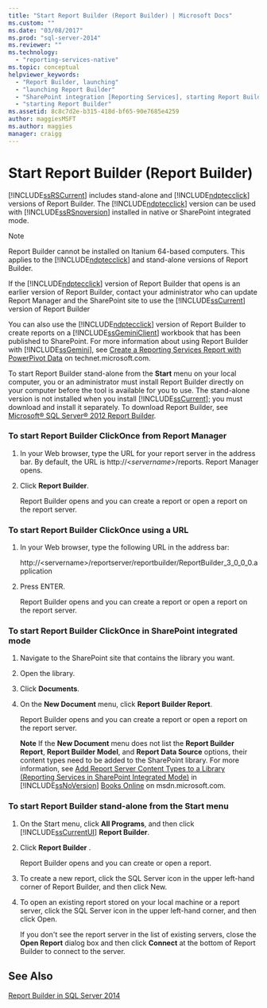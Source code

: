 ```yaml
---
title: "Start Report Builder (Report Builder) | Microsoft Docs"
ms.custom: ""
ms.date: "03/08/2017"
ms.prod: "sql-server-2014"
ms.reviewer: ""
ms.technology: 
  - "reporting-services-native"
ms.topic: conceptual
helpviewer_keywords: 
  - "Report Builder, launching"
  - "launching Report Builder"
  - "SharePoint integration [Reporting Services], starting Report Builder"
  - "starting Report Builder"
ms.assetid: 8c8c7d2e-b315-418d-bf65-90e7685e4259
author: maggiesMSFT
ms.author: maggies
manager: craigg
---
```

# Start Report Builder (Report Builder)
  [!INCLUDE[ssRSCurrent](../../includes/ssrscurrent-md.md)] includes stand-alone and [!INCLUDE[ndptecclick](../../includes/ndptecclick-md.md)] versions of Report Builder. The [!INCLUDE[ndptecclick](../../includes/ndptecclick-md.md)] version can be used with [!INCLUDE[ssRSnoversion](../../includes/ssrsnoversion-md.md)] installed in native or SharePoint integrated mode.  
  
> [!NOTE]  
>  Report Builder cannot be installed on Itanium 64-based computers. This applies to the [!INCLUDE[ndptecclick](../../includes/ndptecclick-md.md)] and stand-alone versions of Report Builder.  
  
 If the [!INCLUDE[ndptecclick](../../includes/ndptecclick-md.md)] version of Report Builder that opens is an earlier version of Report Builder, contact your administrator who can update Report Manager and the SharePoint site to use the [!INCLUDE[ssCurrent](../../includes/sscurrent-md.md)] version of Report Builder  
  
 You can also use the [!INCLUDE[ndptecclick](../../includes/ndptecclick-md.md)] version of Report Builder to create reports on a [!INCLUDE[ssGeminiClient](../../includes/ssgeminiclient-md.md)] workbook that has been published to SharePoint. For more information about using Report Builder with [!INCLUDE[ssGemini](../../includes/ssgemini-md.md)], see [Create a Reporting Services Report with PowerPivot Data](http://go.microsoft.com/fwlink/?LinkId=185238) on technet.microsoft.com.  
  
 To start Report Builder stand-alone from the **Start** menu on your local computer, you or an administrator must install Report Builder directly on your computer before the tool is available for you to use. The stand-alone version is not installed when you install [!INCLUDE[ssCurrent](../../includes/sscurrent-md.md)]; you must download and install it separately. To download Report Builder, see [Microsoft® SQL Server® 2012 Report Builder](http://go.microsoft.com/fwlink/?LinkId=401502).  
  
### To start Report Builder ClickOnce from Report Manager  
  
1.  In your Web browser, type the URL for your report server in the address bar. By default, the URL is http://\<*servername*>/reports. Report Manager opens.  
  
2.  Click **Report Builder**.  
  
     Report Builder opens and you can create a report or open a report on the report server.  
  
### To start Report Builder ClickOnce using a URL  
  
1.  In your Web browser, type the following URL in the address bar:  
  
     http://\<servername>/reportserver/reportbuilder/ReportBuilder_3_0_0_0.application  
  
2.  Press ENTER.  
  
     Report Builder opens and you can create a report or open a report on the report server.  
  
### To start Report Builder ClickOnce in SharePoint integrated mode  
  
1.  Navigate to the SharePoint site that contains the library you want.  
  
2.  Open the library.  
  
3.  Click **Documents**.  
  
4.  On the **New Document** menu, click **Report Builder Report**.  
  
     Report Builder opens and you can create a report or open a report on the report server.  
  
     **Note** If the **New Document** menu does not list the **Report Builder Report**, **Report Builder Model**, and **Report Data Source** options, their content types need to be added to the SharePoint library. For more information, see [Add Report Server Content Types to a Library &#40;Reporting Services in SharePoint Integrated Mode&#41;](../add-reporting-services-content-types-to-a-sharepoint-library.md) in [!INCLUDE[ssNoVersion](../../includes/ssnoversion-md.md)] [Books Online](http://go.microsoft.com/fwlink/?LinkId=154888) on msdn.microsoft.com.  
  
### To start Report Builder stand-alone from the Start menu  
  
1.  On the Start menu, click **All Programs**, and then click [!INCLUDE[ssCurrentUI](../../includes/sscurrentui-md.md)] **Report Builder**.  
  
2.  Click **Report Builder** .  
  
     Report Builder opens and you can create or open a report.  
  
3.  To create a new report, click the SQL Server icon in the upper left-hand corner of Report Builder, and then click New.  
  
4.  To open an existing report stored on your local machine or a report server, click the SQL Server icon in the upper left-hand corner, and then click Open.  
  
     If you don't see the report server in the list of existing servers, close the **Open Report** dialog box and then click **Connect** at the bottom of Report Builder to connect to the server.  
  
## See Also  
 [Report Builder in SQL Server 2014](report-builder-in-sql-server-2016.md)  
  
  
